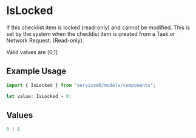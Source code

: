 # IsLocked

If this checklist item is locked (read-only) and cannot be modified. This is set by the system when the checklist item is created from a Task or Network Request. (Read-only). 

Valid values are [0,1]

## Example Usage

```typescript
import { IsLocked } from "servicem8/models/components";

let value: IsLocked = 0;
```

## Values

```typescript
0 | 1
```